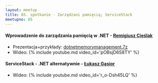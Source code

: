 ```yaml
---
layout: meetup
title: 65. spotkanie - Zarządzani pamięcią; ServiceStack
meetupno: 65
---
```


#### Wprowadzenie do zarządzania pamięcią w .NET - [Remigiusz Cieślak](emailto:remigiusz.cieslak@gmail.com)
* Prezentacja+przykłady: [dotnetmemorymanagement.7z]({{BASE_PATH}}/assets/dotnetmemorymanagement101.7z) 
* Wideo: {% include youtube.md video_id='pOBsjD6S8TY' %}


#### ServiceStack - .NET alternatywnie - [Łukasz Gąsior](https://twitter.com/lukaszgasior)
* Wideo: {% include youtube.md video_id='r\_o-Dsh45LQ' %}
